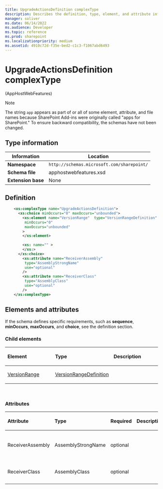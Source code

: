 ```yaml
---
title: UpgradeActionsDefinition complexType
description: Describes the definition, type, element, and attribute information for UpgradeActionsDefinition complexType.
manager: soliver
ms.date: 06/14/2022
ms.audience: Developer
ms.topic: reference
ms.prod: sharepoint
ms.localizationpriority: medium
ms.assetid: 4910c72d-f35e-bed2-c1c3-f1067abd6493
---
```


# UpgradeActionsDefinition complexType 

(AppHostWebFeatures)

> [!NOTE] 
> The string `app` appears as part of or all of some element, attribute, and file names because SharePoint Add-ins were originally called "apps for SharePoint." To ensure backward compatibility, the schemas have not been changed.

## Type information

| Information | Location |
|---|---|
| **Namespace**  | `http://schemas.microsoft.com/sharepoint/` |
| **Schema file**  | apphostwebfeatures.xsd |
| **Extension base**  | None |

## Definition

```XML
    <xs:complexType name="UpgradeActionsDefinition">              
      <xs:choice minOccurs="0" maxOccurs="unbounded">
        <xs:element name="VersionRange"  type="VersionRangeDefinition"
         minOccurs="0"
         maxOccurs="unbounded"
        >
        </xs:element>
        
        <xs: name="" >
        </xs:>        
      </xs:choice>
        <xs:attribute name="ReceiverAssembly"
         type="AssemblyStrongName"
         use="optional"
        />
        <xs:attribute name="ReceiverClass"
         type="AssemblyClass"
         use="optional"
        />
    </xs:complexType>
```          

## Elements and attributes

If the schema defines specific requirements, such as **sequence**, **minOccurs**, **maxOccurs**, and **choice**, see the definition section.

### Child elements

<table>
<colgroup>
<col width="33%" />
<col width="33%" />
<col width="33%" />
</colgroup>
<thead>
<tr class="header">
<th align="left"><p>Element</p></th>
<th align="left"><p>Type</p></th>
<th align="left"><p>Description</p></th>
</tr>
</thead>
<tbody>
<tr class="odd">
<td align="left"><p><a href="versionrange-element-upgradeactionsdefinition-complextypeapphostwebfeatures.md">VersionRange</a></p></td>
<td align="left"><p><a href="versionrangedefinition-complextype-apphostwebfeatures.md">VersionRangeDefinition</a></p></td>
<td align="left"><p></p></td>
</tr>
</tbody>
</table>

<br/>

### Attributes

<table>
<colgroup>
<col width="20%" />
<col width="20%" />
<col width="20%" />
<col width="10%" />
<col width="30%" />
</colgroup>
<thead>
<tr class="header">
<th align="left"><p>Attribute</p></th>
<th align="left"><p>Type</p></th>
<th align="left"><p>Required</p></th>
<th align="left"><p>Description</p></th>
<th align="left"><p>Possible values</p></th>
</tr>
</thead>
<tbody>
<tr class="odd">
<td align="left"><p>ReceiverAssembly</p></td>
<td align="left"><p>AssemblyStrongName</p></td>
<td align="left"><p>optional</p></td>
<td align="left"><p></p></td>
<td align="left"><p>Values of the AssemblyStrongName type.</p></td>
</tr>
<tr class="even">
<td align="left"><p>ReceiverClass</p></td>
<td align="left"><p>AssemblyClass</p></td>
<td align="left"><p>optional</p></td>
<td align="left"><p></p></td>
<td align="left"><p>Values of the AssemblyClass type.</p></td>
</tr>
</tbody>
</table>

<br/>

<br/>







